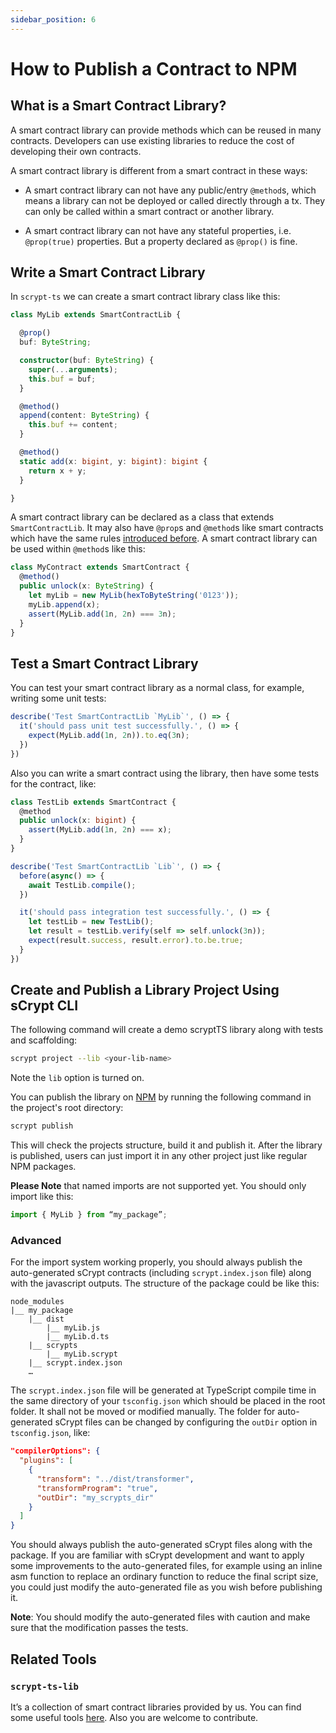 ```yaml
---
sidebar_position: 6
---
```



# How to Publish a Contract to NPM

## What is a Smart Contract Library?

A smart contract library can provide methods which can be reused in many contracts. Developers can use existing libraries to reduce the cost of developing their own contracts.

A smart contract library is different from a smart contract in these ways:

* A smart contract library can not have any public/entry `@method`s, which means a library can not be deployed or called directly through a tx. They can only be called within a smart contract or another library.

* A smart contract library can not have any stateful properties, i.e. `@prop(true)` properties. But a property declared as `@prop()` is fine.

## Write a Smart Contract Library

In `scrypt-ts` we can create a smart contract library class like this:

```ts
class MyLib extends SmartContractLib {

  @prop()
  buf: ByteString;

  constructor(buf: ByteString) {
    super(...arguments);
    this.buf = buf;
  }

  @method()
  append(content: ByteString) {
    this.buf += content;
  }

  @method()
  static add(x: bigint, y: bigint): bigint {
    return x + y;
  }

}
```

A smart contract library can be declared as a  class that extends `SmartContractLib`. It may also have `@prop`s and `@method`s like smart contracts which have the same rules [introduced before](./how-to-write-a-contract.md). A smart contract library can be used within `@method`s like this:

```ts
class MyContract extends SmartContract {
  @method()
  public unlock(x: ByteString) {
    let myLib = new MyLib(hexToByteString('0123'));
    myLib.append(x);
    assert(MyLib.add(1n, 2n) === 3n);
  }
}
```

## Test a Smart Contract Library

You can test your smart contract library as a normal class, for example, writing some unit tests:

```ts
describe('Test SmartContractLib `MyLib`', () => {
  it('should pass unit test successfully.', () => {
    expect(MyLib.add(1n, 2n)).to.eq(3n);
  })
})
```

Also you can write a smart contract using the library, then have some tests for the contract, like:

```ts
class TestLib extends SmartContract {
  @method
  public unlock(x: bigint) {
    assert(MyLib.add(1n, 2n) === x);
  }
}

describe('Test SmartContractLib `Lib`', () => {
  before(async() => {
    await TestLib.compile();
  })

  it('should pass integration test successfully.', () => {
    let testLib = new TestLib();
    let result = testLib.verify(self => self.unlock(3n));
    expect(result.success, result.error).to.be.true;
  }
})

```

## Create and Publish a Library Project Using sCrypt CLI

The following command will create a demo scryptTS library along with tests and  scaffolding:

```sh
scrypt project --lib <your-lib-name>
```

Note the `lib` option is turned on.

You can publish the library on [NPM](https://www.npmjs.com/) by running the following command in the project's root directory:

```sh
scrypt publish
```

This will check the projects structure, build it and publish it. After the library is published, users can just import it in any other project just like regular NPM packages.

**Please Note** that named imports are not supported yet. You should only import like this:
```ts
import { MyLib } from “my_package”;
```

### Advanced

For the import system working properly, you should always publish the auto-generated sCrypt contracts (including `scrypt.index.json` file) along with the javascript outputs. The structure of the package could be like this:

```
node_modules
|__ my_package
    |__ dist
        |__ myLib.js
        |__ myLib.d.ts
    |__ scrypts
        |__ myLib.scrypt
    |__ scrypt.index.json
    …
```

The `scrypt.index.json` file will be generated at TypeScript compile time in the same directory of your `tsconfig.json` which should be placed in the root folder. It shall not be moved or modified manually. The folder for auto-generated sCrypt files can be changed by configuring the `outDir` option in `tsconfig.json`, like:

```json
"compilerOptions": {
  "plugins": [
    {
      "transform": "../dist/transformer",
      "transformProgram": "true",
      "outDir": "my_scrypts_dir"
    }
  ]
}
```

You should always publish the auto-generated sCrypt files along with the package. If you are familiar with sCrypt development and want to apply some improvements to the auto-generated files, for example using an inline asm function to replace an ordinary function to reduce the final script size, you could just modify the auto-generated file as you wish before publishing it.

**Note**: You should modify the auto-generated files with caution and make sure that the modification passes the tests.

## Related Tools

### `scrypt-ts-lib`

It’s a collection of smart contract libraries provided by us. You can find some useful tools [here](https://github.com/sCrypt-Inc/scrypt-ts-lib). Also you are welcome to contribute.
